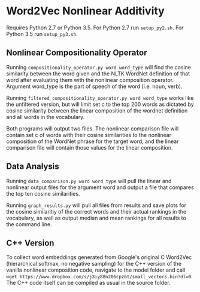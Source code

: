 # Word2Vec Nonlinear Additivity

Requires Python 2.7 or Python 3.5. For Python 2.7 run `setup_py2.sh`. For Python 3.5 run `setup_py3.sh`.

## Nonlinear Compositionality Operator

Running `compositionality_operator.py word word_type` will find the cosine similarity between the word given and the NLTK WordNet definition of that word after evaluating them with the nonlinear composition operator. Argument word_type is the part of speech of the word (i.e. noun, verb).

Running `filtered_compositionality_operator.py word word_type` works like the unfiltered version, but will limit set c to the top 200 words as dictated by cosine similarity between the linear composition of the wordnet definition and all words in the vocabulary.

Both programs will output two files. The nonlinear comparison file will contain set c of words with their cosine similarities to the nonlinear composition of the WordNet phrase for the target word, and the linear comparison file will contain those values for the linear composition.

## Data Analysis

Running `data_comparison.py word word_type` will pull the linear and nonlinear output files for the argument word and output a file that compares the top ten cosine similarities.

Running `graph_results.py` will pull all files from results and save plots for the cosine similaritiy of the correct words and their actual rankings in the vocabulary, as well as output median and mean rankings for all results to the command line.

## C++ Version

To collect word embeddings generated from Google's original C Word2Vec (hierarchical softmax, no negative sampling) for the C++ version of the vanilla nonlinear composition code, navigate to the model folder and call `wget https://www.dropbox.com/s/j3iy88n206cpz6t/small_vectors.bin?dl=0`. The C++ code itself can be compiled as usual in the source folder.